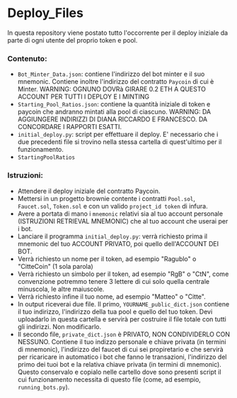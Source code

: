 # Deploy_Files

In questa repository viene postato tutto l'occorrente per il deploy iniziale da parte di ogni utente del proprio token e pool.

### Contenuto:

- `Bot_Minter_Data.json`: contiene l'indirizzo del bot minter e il suo mnemonic. Contiene inoltre l'indirizzo del contratto `Paycoin` di cui è Minter. WARNING: OGNUNO DOVRà GIRARE 0.2 ETH A QUESTO ACCOUNT PER TUTTI I DEPLOY E I MINTING
- `Starting_Pool_Ratios.json`: contiene la quantità iniziale di token e paycoin che andranno mintati alla pool di ciascuno. WARNING: DA AGGIUNGERE INDIRIZZI DI DIANA RICCARDO E FRANCESCO. DA CONCORDARE I RAPPORTI ESATTI.
- `initial_deploy.py`: script per effettuare il deploy. E' necessario che i due precedenti file si trovino nella stessa cartella di quest'ultimo per il funzionamento.
- `StartingPoolRatios`

### Istruzioni:

- Attendere il deploy iniziale del contratto Paycoin.
- Mettersi in un progetto brownie contente i contratti `Pool.sol`, `Faucet.sol`, `Token.sol` e con un valido `project_id token` di infura.
- Avere a portata di mano i `mnemonic` relativi sia al tuo account personale (ISTRUZIONI RETRIEVAL MNEMONIC) che al tuo account che userai per i bot.
- Lanciare il programma `initial_deploy.py`: verrà richiesto prima il mnemonic del tuo ACCOUNT PRIVATO, poi quello dell'ACCOUNT DEI BOT.
- Verrà richiesto un nome per il token, ad esempio "Ragublo" o "CitteCoin" (1 sola parola)
- Verrà richiesto un simbolo per il token, ad esempio "RgB" o "CtN", come convenzione potremmo tenere 3 lettere di cui solo quella centrale minuscola, le altre maiuscole.
- Verrà richiesto infine il tuo nome, ad esempio "Matteo" o "Citte".
- In output riceverai due file. Il primo, `YOURNAME_public_dict.json` contiene il tuo indirizzo, l'indirizzo della tua pool e quello del tuo token. Devi uploadarlo in questa cartella e servirà per costruire il file totale con tutti gli indirizzi. Non modificarlo.
- Il secondo file, `private_dict.json` è PRIVATO, NON CONDIVIDERLO CON NESSUNO. Contiene il tuo indizzo personale e chiave privata (in termini di mnemonic), l'indirizzo del faucet di cui sei propiretario e che servirà per ricaricare in automatico i bot che fanno le transazioni,  l'indirizzo del
primo dei tuoi bot e la relativa chiave privata (in termini di mnemonic). Questo conservalo e copialo nelle cartello dove sono presenti script il cui funzionamento necessita di questo file (come, ad esempio, `running_bots.py`).


